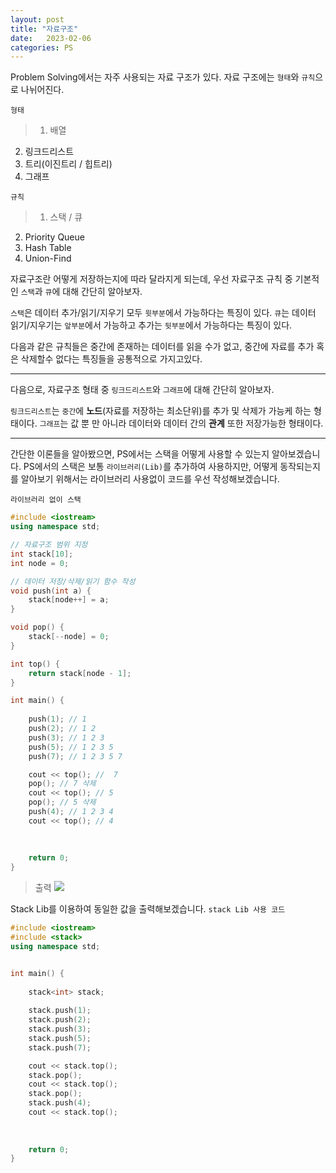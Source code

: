 ```yaml
---
layout: post
title: "자료구조"
date:   2023-02-06
categories: PS
---
```


Problem Solving에서는 자주 사용되는 자료 구조가 있다.
자료 구조에는 `형태`와 `규칙`으로 나뉘어진다.

`형태`
> 1. 배열
2. 링크드리스트
3. 트리(이진트리 / 힙트리)
4. 그래프

`규칙`
>1. 스택 / 큐
2. Priority Queue
3. Hash Table
4. Union-Find

자료구조란 어떻게 저장하는지에 따라 달라지게 되는데, 우선 자료구조 규칙 중 기본적인 `스택`과 `큐`에 대해 간단히 알아보자.

`스택`은 데이터 추가/읽기/지우기 모두 `윗부분`에서 가능하다는 특징이 있다.
`큐`는 데이터 읽기/지우기는 `앞부분`에서 가능하고 추가는 `뒷부분`에서 가능하다는 특징이 있다.

다음과 같은 규칙들은 중간에 존재하는 데이터를 읽을 수가 없고, 중간에 자료를 추가 혹은 삭제할수 없다는 특징들을 공통적으로 가지고있다. 

---

다음으로, 자료구조 형태 중 `링크드리스트`와 `그래프`에 대해 간단히 알아보자.

`링크드리스트`는 `중간`에 **노드**(자료를 저장하는 최소단위)를 추가 및 삭제가 가능케 하는 형태이다.
`그래프`는 값 뿐 만 아니라 데이터와 데이터 간의 **관계** 또한 저장가능한 형태이다.

---
간단한 이론들을 알아봤으면, PS에서는 스택을 어떻게 사용할 수 있는지 알아보겠습니다.
PS에서의 스택은 보통 `라이브러리(Lib)`를 추가하여 사용하지만, 어떻게 동작되는지를 알아보기 위해서는 라이브러리 사용없이 코드를 우선 작성해보겠습니다.

`라이브러리 없이 스택`
```cpp
#include <iostream>
using namespace std;

// 자료구조 범위 지정
int stack[10];
int node = 0;

// 데이터 저장/삭제/읽기 함수 작성
void push(int a) {
	stack[node++] = a;
}

void pop() {
	stack[--node] = 0;
}

int top() {
	return stack[node - 1];
}

int main() {
	
	push(1); // 1
	push(2); // 1 2
	push(3); // 1 2 3
	push(5); // 1 2 3 5
	push(7); // 1 2 3 5 7

	cout << top(); //  7
	pop(); // 7 삭제
	cout << top(); // 5
	pop(); // 5 삭제
	push(4); // 1 2 3 4
	cout << top(); // 4
	
	
	
	return 0;
}
```
>출력
![](https://images.velog.io/images/dev-hoon/post/d79ce23f-6602-4550-9936-8b4725869031/image.png)

Stack Lib를 이용하여 동일한 값을 출력해보겠습니다.
`stack Lib 사용 코드`
```cpp
#include <iostream>
#include <stack>
using namespace std;


int main() {
	
	stack<int> stack;
	
	stack.push(1);
	stack.push(2);
	stack.push(3);
	stack.push(5);
	stack.push(7);

	cout << stack.top();
	stack.pop();
	cout << stack.top();
	stack.pop();
	stack.push(4);
	cout << stack.top();
	
	
	
	return 0;
}
```